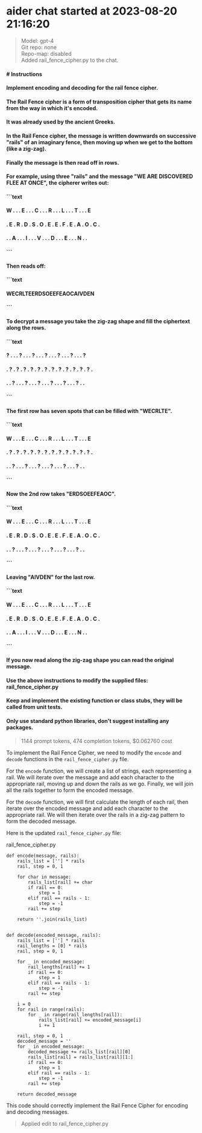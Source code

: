 
# aider chat started at 2023-08-20 21:16:20

> Model: gpt-4  
> Git repo: none  
> Repo-map: disabled  
> Added rail_fence_cipher.py to the chat.  

#### # Instructions  
####   
#### Implement encoding and decoding for the rail fence cipher.  
####   
#### The Rail Fence cipher is a form of transposition cipher that gets its name from the way in which it's encoded.  
#### It was already used by the ancient Greeks.  
####   
#### In the Rail Fence cipher, the message is written downwards on successive "rails" of an imaginary fence, then moving up when we get to the bottom (like a zig-zag).  
#### Finally the message is then read off in rows.  
####   
#### For example, using three "rails" and the message "WE ARE DISCOVERED FLEE AT ONCE", the cipherer writes out:  
####   
#### ```text  
#### W . . . E . . . C . . . R . . . L . . . T . . . E  
#### . E . R . D . S . O . E . E . F . E . A . O . C .  
#### . . A . . . I . . . V . . . D . . . E . . . N . .  
#### ```  
####   
#### Then reads off:  
####   
#### ```text  
#### WECRLTEERDSOEEFEAOCAIVDEN  
#### ```  
####   
#### To decrypt a message you take the zig-zag shape and fill the ciphertext along the rows.  
####   
#### ```text  
#### ? . . . ? . . . ? . . . ? . . . ? . . . ? . . . ?  
#### . ? . ? . ? . ? . ? . ? . ? . ? . ? . ? . ? . ? .  
#### . . ? . . . ? . . . ? . . . ? . . . ? . . . ? . .  
#### ```  
####   
#### The first row has seven spots that can be filled with "WECRLTE".  
####   
#### ```text  
#### W . . . E . . . C . . . R . . . L . . . T . . . E  
#### . ? . ? . ? . ? . ? . ? . ? . ? . ? . ? . ? . ? .  
#### . . ? . . . ? . . . ? . . . ? . . . ? . . . ? . .  
#### ```  
####   
#### Now the 2nd row takes "ERDSOEEFEAOC".  
####   
#### ```text  
#### W . . . E . . . C . . . R . . . L . . . T . . . E  
#### . E . R . D . S . O . E . E . F . E . A . O . C .  
#### . . ? . . . ? . . . ? . . . ? . . . ? . . . ? . .  
#### ```  
####   
#### Leaving "AIVDEN" for the last row.  
####   
#### ```text  
#### W . . . E . . . C . . . R . . . L . . . T . . . E  
#### . E . R . D . S . O . E . E . F . E . A . O . C .  
#### . . A . . . I . . . V . . . D . . . E . . . N . .  
#### ```  
####   
#### If you now read along the zig-zag shape you can read the original message.  
####   
#### ####  
####   
#### Use the above instructions to modify the supplied files: rail_fence_cipher.py  
#### Keep and implement the existing function or class stubs, they will be called from unit tests.  
#### Only use standard python libraries, don't suggest installing any packages.  
> 1144 prompt tokens, 474 completion tokens, $0.062760 cost  

To implement the Rail Fence Cipher, we need to modify the `encode` and `decode` functions in the `rail_fence_cipher.py` file.

For the `encode` function, we will create a list of strings, each representing a rail. We will iterate over the message and add each character to the appropriate rail, moving up and down the rails as we go. Finally, we will join all the rails together to form the encoded message.

For the `decode` function, we will first calculate the length of each rail, then iterate over the encoded message and add each character to the appropriate rail. We will then iterate over the rails in a zig-zag pattern to form the decoded message.

Here is the updated `rail_fence_cipher.py` file:

rail_fence_cipher.py
```
def encode(message, rails):
    rails_list = [''] * rails
    rail, step = 0, 1

    for char in message:
        rails_list[rail] += char
        if rail == 0:
            step = 1
        elif rail == rails - 1:
            step = -1
        rail += step

    return ''.join(rails_list)


def decode(encoded_message, rails):
    rails_list = [''] * rails
    rail_lengths = [0] * rails
    rail, step = 0, 1

    for _ in encoded_message:
        rail_lengths[rail] += 1
        if rail == 0:
            step = 1
        elif rail == rails - 1:
            step = -1
        rail += step

    i = 0
    for rail in range(rails):
        for _ in range(rail_lengths[rail]):
            rails_list[rail] += encoded_message[i]
            i += 1

    rail, step = 0, 1
    decoded_message = ''
    for _ in encoded_message:
        decoded_message += rails_list[rail][0]
        rails_list[rail] = rails_list[rail][1:]
        if rail == 0:
            step = 1
        elif rail == rails - 1:
            step = -1
        rail += step

    return decoded_message
```
This code should correctly implement the Rail Fence Cipher for encoding and decoding messages.

> Applied edit to rail_fence_cipher.py  

